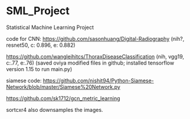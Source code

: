 # SML_Project
Statistical Machine Learning Project

code for CNN:
https://github.com/sasonhuang/Digital-Radiography (nih?, resnet50, c: 0.896, e: 0.882)


https://github.com/wangleihitcs/ThoraxDiseaseClassification (nih, vgg19, c:.77, e:.76)
(saved oviya modified files in github; installed tensorflow version 1.15 to run main.py)

siamese code:
https://github.com/nishit94/Python-Siamese-Network/blob/master/Siamese%20Network.py

https://github.com/sk1712/gcn_metric_learning

sortcxr4 also downsamples the images. 

